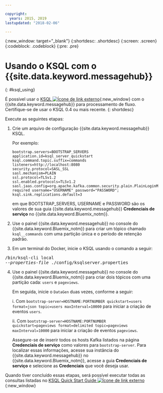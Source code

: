 ```yaml
---

copyright:
  years: 2015, 2019
lastupdated: "2018-02-06"

---
```


{:new_window: target="_blank"}
{:shortdesc: .shortdesc}
{:screen: .screen}
{:codeblock: .codeblock}
{:pre: .pre}

# Usando o KSQL com o {{site.data.keyword.messagehub}}
{: #ksql_using}

É possível usar o [KSQL ![Ícone de link externo](../../icons/launch-glyph.svg "Ícone de link externo")](https://github.com/confluentinc/ksql){:new_window}
com o {{site.data.keyword.messagehub}} para processamento de fluxo. Certifique-se de usar o KSQL 0.4 ou mais recente. 
{: shortdesc}

Execute as seguintes etapas:

1. Crie um arquivo de configuração  {{site.data.keyword.messagehub}}  KSQL.

    Por exemplo:
    ```
    bootstrap.servers=BOOTSTRAP_SERVERS
    application.id=ksql_server_quickstart
    ksql.command.topic.suffix=commands
    listeners=http://localhost:8080
    security.protocol=SASL_SSL
    sasl.mechanism=PLAIN
    ssl.protocol=TLSv1.2
    ssl.enabled.protocols=TLSv1.2
    sasl.jaas.config=org.apache.kafka.common.security.plain.PlainLoginModule required username="USERNAME" password="PASSWORD";
    ksql.sink.replications.default=3
    ```
    em que BOOTSTRAP_SERVERS, USERNAME e PASSWORD são os valores de sua guia
{{site.data.keyword.messagehub}} **Credenciais de serviço** no
{{site.data.keyword.Bluemix_notm}}.

2. Use o painel {{site.data.keyword.messagehub}} no console do {{site.data.keyword.Bluemix_notm}} para criar um tópico chamado <code>ksql__commands</code>
com uma partição única e o período de retenção padrão.
3. Em um terminal do Docker, inicie o KSQL usando o comando a seguir:
<pre class="pre">/bin/ksql-cli local 
--<var class="keyword varname">properties-file</var> ./config/ksqlserver.properties
</pre>
4. Use o painel {{site.data.keyword.messagehub}} no console do {{site.data.keyword.Bluemix_notm}} para criar dois tópicos com uma partição cada:
<code>users</code> e <code>pageviews</code>.

    Em seguida, inicie o <code>DataGen</code> duas vezes, conforme a seguir:
	
    i. Com <code>bootstrap-server=HOSTNAME:PORTNUMBER quickstart=users format=json topic=users maxInterval=10000</code> para iniciar a criação de eventos <code>users</code>.
	
    ii. Com <code>bootstrap-server=HOSTNAME:PORTNUMBER quickstart=pageviews format=delimited topic=pageviews maxInterval=10000</code> para iniciar a criação de eventos <code>pageviews</code>.
	
	Assegure-se de inserir todos os hosts Kafka listados na página **Credenciais de serviço** como valores para <code>bootstrap-server</code>. Para localizar essas informações,
acesse sua instância do {{site.data.keyword.messagehub}} no {{site.data.keyword.Bluemix_notm}},
acesse a guia **Credenciais de serviço** e selecione as **Credenciais** que você deseja usar.

Quando tiver concluído essas etapas, será possível executar todas as consultas listadas no [KSQL Quick Start Guide ![Ícone de link externo](../../icons/launch-glyph.svg "Ícone de link externo")](https://github.com/confluentinc/ksql/tree/0.1.x/docs/quickstart#create-a-stream-and-table){:new_window}

